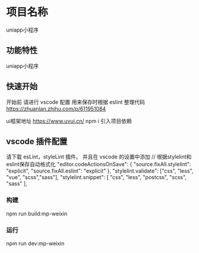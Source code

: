 # 项目名称

uniapp小程序

## 功能特性

uniapp小程序

## 快速开始

开始前 请进行 vscode 配置 用来保存时根据 eslint 整理代码
https://zhuanlan.zhihu.com/p/611951084

ui框架地址
https://www.uvui.cn/
npm i 引入项目依赖

## vscode 插件配置

请下载 esLint，styleLint 插件。
并且在 vscode 的设置中添加
// 根据stylelint和eslint保存自动格式化
"editor.codeActionsOnSave": {
  "source.fixAll.stylelint": "explicit",
  "source.fixAll.eslint": "explicit"
},
"stylelint.validate": ["css", "less", "vue", "scss","sass"],
"stylelint.snippet": [
  "css",
  "less",
  "postcss",
  "scss",
  "sass"
],

### 构建

npm run build:mp-weixin

### 运行

npm run dev:mp-weixin
